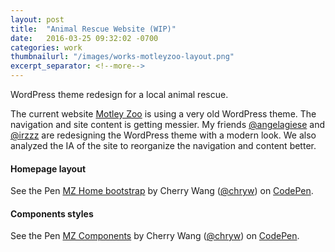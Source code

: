 ```yaml
---
layout: post
title:  "Animal Rescue Website (WIP)"
date:   2016-03-25 09:32:02 -0700
categories: work
thumbnailurl: "/images/works-motleyzoo-layout.png"
excerpt_separator: <!--more-->
---
```

WordPress theme redesign for a local animal rescue.

<!--more-->

The current website <a href="http://motleyzoo.org/" target="_blank" class="link">Motley Zoo</a> is using a very old WordPress theme. The navigation and site content is getting messier. My friends <a href="https://github.com/angelagiese" target="_blank" class="link">@angelagiese</a> and <a href="https://github.com/irzzz" target="_blank" class="link">@irzzz</a> are redesigning the WordPress theme with a modern look. We also analyzed the IA of the site to reorganize the navigation and content better.

#### Homepage layout

<p data-height="800" data-theme-id="light" data-slug-hash="vLVyKV" data-default-tab="result" data-user="chryw" data-embed-version="2" class="codepen">See the Pen <a href="http://codepen.io/chryw/pen/vLVyKV/">MZ Home bootstrap</a> by Cherry Wang (<a href="http://codepen.io/chryw">@chryw</a>) on <a href="http://codepen.io">CodePen</a>.</p>
<script async src="//assets.codepen.io/assets/embed/ei.js"></script>

#### Components styles

<p data-height="800" data-theme-id="light" data-slug-hash="MyvpRV" data-default-tab="result" data-user="chryw" data-embed-version="2" class="codepen">See the Pen <a href="http://codepen.io/chryw/pen/MyvpRV/">MZ Components</a> by Cherry Wang (<a href="http://codepen.io/chryw">@chryw</a>) on <a href="http://codepen.io">CodePen</a>.</p>
<script async src="//assets.codepen.io/assets/embed/ei.js"></script>
